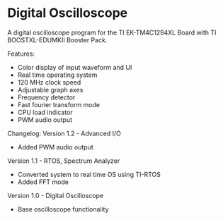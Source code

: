 # Digital Oscilloscope

A digital oscilloscope program for the TI EK-TM4C1294XL Board with TI BOOSTXL-EDUMKII Booster Pack.

Features:
- Color display of input waveform and UI
- Real time operating system
- 120 MHz clock speed
- Adjustable graph axes
- Frequency detector
- Fast fourier transform mode
- CPU load indicator
- PWM audio output

Changelog:
Version 1.2 - Advanced I/O
- Added PWM audio output

Version 1.1 - RTOS, Spectrum Analyzer
- Converted system to real time OS using TI-RTOS
- Added FFT mode

Version 1.0 - Digital Oscilloscope
- Base oscilloscope functionality
